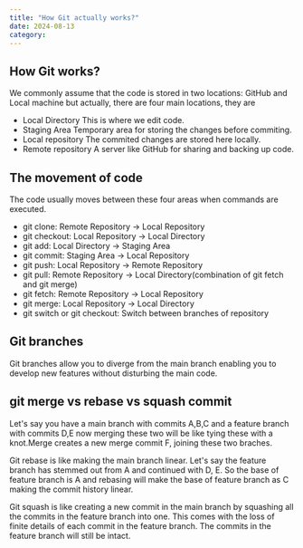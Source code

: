 ```yaml
---
title: "How Git actually works?"
date: 2024-08-13
category:
---
```


## How Git works?

We commonly assume that the code is stored in two locations: GitHub and Local machine but actually, there are four main locations, they are
* Local Directory
    This is where we edit code.
* Staging Area
    Temporary area for storing the changes before commiting.
* Local repository
    The commited changes are stored here locally.
* Remote repository
    A server like GitHub for sharing and backing up code.

## The movement of code

The code usually moves between these four areas when commands are executed.
* git clone: Remote Repository -> Local Repository
* git checkout: Local Repository -> Local Directory
* git add: Local Directory -> Staging Area
* git commit: Staging Area -> Local Repository
* git push: Local Repository -> Remote Repository
* git pull: Remote Repository -> Local Directory(combination of git fetch and git merge)
* git fetch: Remote Repository -> Local Repository
* git merge: Local Repository -> Local Directory
* git switch or git checkout: Switch between branches of repository

## Git branches
Git branches allow you to diverge from the main branch enabling you to develop new features without disturbing the main code.

## git merge vs rebase vs squash commit
Let's say you have a main branch with commits A,B,C and a feature branch with commits D,E now merging these two will be like tying these with a knot.Merge creates a new merge commit F, joining these two braches.

Git rebase is like making the main branch linear. Let's say the feature branch has stemmed out from A and continued with D, E. So the base of feature branch is A and rebasing will make the base of feature branch as C making the commit history linear.

Git squash is like creating a new commit in the main branch by squashing all the commits in the feature branch into one. This comes with the loss of finite details of each commit in the feature branch. The commits in the feature branch will still be intact.